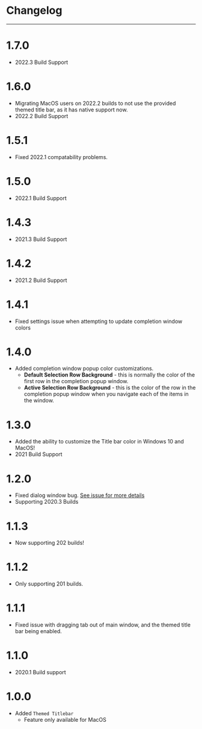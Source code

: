 # Changelog

---

# 1.7.0

- 2022.3 Build Support


# 1.6.0

- Migrating MacOS users on 2022.2 builds to not use the provided themed title bar, as it has native support now.
- 2022.2 Build Support

# 1.5.1

- Fixed 2022.1 compatability problems.

# 1.5.0

- 2022.1 Build Support

# 1.4.3

- 2021.3 Build Support

# 1.4.2

- 2021.2 Build Support

# 1.4.1

- Fixed settings issue when attempting to update completion window colors

# 1.4.0

- Added completion window popup color customizations.
  - **Default Selection Row Background** - this is normally the color of the first row in the completion popup window.
  - **Active Selection Row Background** - this is the color of the row in the completion popup window when you navigate each of the items in the window.

# 1.3.0

- Added the ability to customize the Title bar color in Windows 10 and MacOS!
- 2021 Build Support

# 1.2.0

- Fixed dialog window bug. [See issue for more details](https://github.com/Unthrottled/themed-components/issues/8)
- Supporting 2020.3 Builds

# 1.1.3

- Now supporting 202 builds!

# 1.1.2

- Only supporting 201 builds.

# 1.1.1

- Fixed issue with dragging tab out of main window, and the themed title bar being enabled.

# 1.1.0

- 2020.1 Build support

# 1.0.0

- Added `Themed Titlebar`   
    - Feature only available for MacOS 
